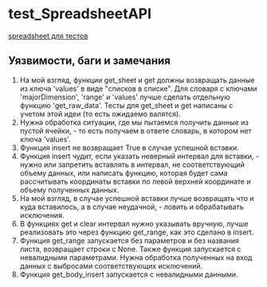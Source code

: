 # test_SpreadsheetAPI
[spreadsheet для тестов](https://docs.google.com/spreadsheets/d/1uRuwSNBwgPXXeemF2GVtYIm_zJu4qUexnozqLa-2PkU/edit?usp=sharing)
## Уязвимости, баги и замечания
1. На мой взгляд, функции get_sheet и get должны возвращать данные из ключа 'values' в виде "списков в списке". Для словаря с ключами 'majorDimension', 'range' и 'values' лучше сделать отдельную функцию 'get_raw_data'. Тесты для get_sheet и get написаны с учетом этой идеи (то есть ожидаемо валятся).
2. Нужна обработка ситуации, где мы пытаемся получить данные из пустой ячейки, - то есть получаем в ответе словарь, в котором нет ключа 'values'.
3. Функция insert не возвращает True в случае успешной вставки.
4. Функция insert чудит, если указать неверный интервал для вставки, - нужно или запретить вставлять в интервал, не соответствующий объему данных, или написать функцию, которая будет сама рассчитывать координаты вставки по левой верхней координате и объему полученных данных.
5. На мой взгляд, в случае успешной вставки лучше возвращать что и куда вставилось, а в случае неудачной, - ловить и обрабатывать исключения.
6. В функциях get и clear интервал нужно указывать вручную, лучше реализовать это через функцию get_range, как это сделано в insert.
7. Функция get_range запускается без параметров и без названия листа, возвращает строки с None. Также функция запускается с невалидными параметрами. Нужна обработка полученных на вход данных с выбросами соответствующих исключений. 
8. Функция get_body_insert запускается с невалидными данными.
